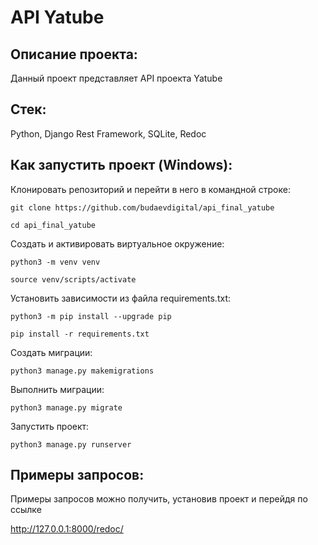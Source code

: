 # API Yatube

## Описание проекта:

Данный проект представляет API проекта Yatube

## Стек:

Python, Django Rest Framework, SQLite, Redoc

## Как запустить проект (Windows):

Клонировать репозиторий и перейти в него в командной строке:

```
git clone https://github.com/budaevdigital/api_final_yatube
```

```
cd api_final_yatube
```

Cоздать и активировать виртуальное окружение:

```
python3 -m venv venv
```

```
source venv/scripts/activate
```

Установить зависимости из файла requirements.txt:

```
python3 -m pip install --upgrade pip
```

```
pip install -r requirements.txt
```

Создать миграции:

```
python3 manage.py makemigrations
```

Выполнить миграции:

```
python3 manage.py migrate
```

Запустить проект:

```
python3 manage.py runserver
```
## Примеры запросов:

Примеры запросов можно получить, установив проект и перейдя по ссылке

http://127.0.0.1:8000/redoc/

